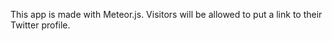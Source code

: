 This app is made with Meteor.js.  Visitors will be allowed to put a link to their Twitter profile.  